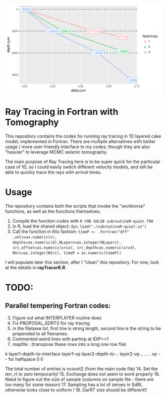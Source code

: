 ![Image of Raytracing](https://github.com/AntonBiryukovUofC/RayTracerFortran/blob/master/pngs/ray_example.png)

# Ray Tracing in Fortran with Tomography

This repository contains the codes for running ray tracing in 1D layered cake model, implemented in Fortran. There are multiple alternatives with better usage / more user-friendly interface to my codes; though they are also "heavier" to leverage MCMC seismic tomography.

The main purpose of Ray Tracing here is to be super quick for the particular case of 1D, so I could easily switch different velocity models, and still be able to quickly trace the rays with arrival times.

# Usage

The repository contains both the scripts that invoke the "workhorse" functions, as well as the functions themselves.


1. Compile the function codes with `R CMD SHLIB subroutineR-quiet.f90`
2. In R, load the shared object: `dyn.load("./subroutineR-quiet.so")` 
3. Call the function in this fashion: `timeP <- .Fortran("dff" ,vels=as.numeric(v),
										depths=as.numeric(d),NLayers=as.integer(NLayers),
										src_offset=as.numeric(srco),
										src_depth=as.numeric(srcd),
										NSrc=as.integer(NSrc),
										timeP = as.numeric(timeP))`


I will populate later this section, after I "clean" this repository. For now, look at the details in **rayTracerR.R**.

# TODO:

## Parallel tempering Fortran codes:
3. Figure out what INTERPLAYER routine does 
4. Fix PROPOSAL_SDRT() for ray tracing
9. in the filebase.txt, first line is string length, second line is the string to be prepended to all filenames.
12. Commented weird lines with partmp at IDIP==1
13. mapfile : (transpose these rows into a long one row file)

k
layer1-depth-to-interface
layer1-vp
layer2-depth-to-..
layer2-vp...
..
..
vp  -- for halfspace
0
0

The total number of entries is ncount2 (from the main code file)
14. Set the ierr_rt to zero temporarily!
15. Exchange does not seem to work properly
16. Need to figure out the size of sample (columns on sample file - there are too many for some reason)
17. Sampling has a lot of zeroes in SdRt, otherwise looks close to uniform !
18. DarRT size should be different!!